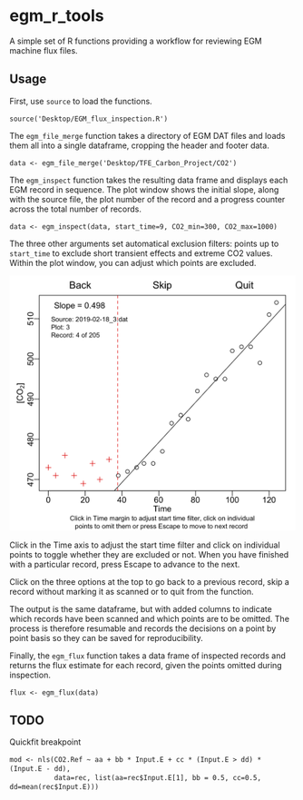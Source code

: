 # egm_r_tools
A simple set of R functions providing a workflow for reviewing EGM machine flux files.

## Usage

First, use `source` to load the functions.

    source('Desktop/EGM_flux_inspection.R')

The `egm_file_merge` function takes a directory of EGM DAT files and loads
them all into a single dataframe, cropping the header and footer data.

	data <- egm_file_merge('Desktop/TFE_Carbon_Project/CO2')

The `egm_inspect` function takes the resulting data frame and displays
each EGM record in sequence. The plot window shows the initial slope,
along with the source file, the plot number of the record and a progress
counter across the total number of records.

    data <- egm_inspect(data, start_time=9, CO2_min=300, CO2_max=1000)

The three other arguments set automatical exclusion filters: points up
to `start_time` to exclude short transient effects and extreme CO2 values.
Within the plot window, you can adjust which points are excluded. 

![Example record](example.png?raw=true "Example record")

Click in the Time axis to adjust the start time filter and click on individual
points to toggle whether they are excluded or not. When you have finished
with a particular record, press Escape to advance to the next.

Click on the three options at the top to go back to a previous record, 
skip a record without marking it as scanned or to quit from the function.

The output is the same dataframe, but with added columns to indicate
which records have been scanned and which points are to be omitted.
The process is therefore resumable and records the decisions on a point
by point basis so they can be saved for reproducibility.

Finally, the `egm_flux` function takes a data frame of inspected records
and returns the flux estimate for each record, given the points omitted 
during inspection.

    flux <- egm_flux(data)

## TODO

Quickfit breakpoint

	mod <- nls(CO2.Ref ~ aa + bb * Input.E + cc * (Input.E > dd) * (Input.E - dd), 
			   data=rec, list(aa=rec$Input.E[1], bb = 0.5, cc=0.5, dd=mean(rec$Input.E)))
